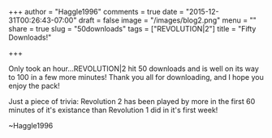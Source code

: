 +++
author = "Haggle1996"
comments = true
date = "2015-12-31T00:26:43-07:00"
draft = false
image = "/images/blog2.png"
menu = ""
share = true
slug = "50downloads"
tags = ["REVOLUTION|2"]
title = "Fifty Downloads!"

+++

Only took an hour...REVOLUTION|2 hit 50 downloads and is well on its way to 100 in a few more minutes! Thank you all for downloading, and I hope you enjoy the pack!

Just a piece of trivia: Revolution 2 has been played by more in the first 60 minutes of it's existance than Revolution 1 did in it's first week!

~Haggle1996 


